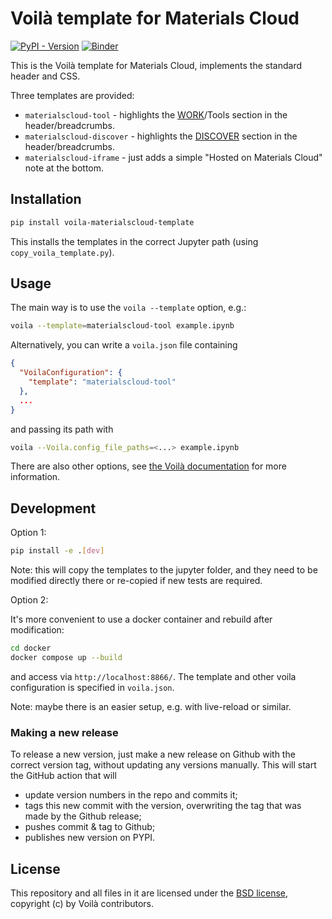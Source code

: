 # Voilà template for Materials Cloud
[![PyPI - Version](https://img.shields.io/pypi/v/voila-materialscloud-template?color=4CC61E)](https://pypi.org/project/voila-materialscloud-template/)
[![Binder](https://mybinder.org/badge_logo.svg)](https://mybinder.org/v2/gh/materialscloud-org/voila-materialscloud-template/main?urlpath=%2Fvoila%2Frender%2Fexample-notebooks%2Fexample.ipynb)

This is the Voilà template for Materials Cloud, implements the standard header and CSS.

Three templates are provided:
* `materialscloud-tool` - highlights the [WORK](https://www.materialscloud.org/work)/Tools section in the header/breadcrumbs.
* `materialscloud-discover` - highlights the [DISCOVER](https://www.materialscloud.org/discover) section in the header/breadcrumbs.
* `materialscloud-iframe` - just adds a simple "Hosted on Materials Cloud" note at the bottom.

## Installation

```bash
pip install voila-materialscloud-template
```

This installs the templates in the correct Jupyter path (using `copy_voila_template.py`).

## Usage

The main way is to use the `voila --template` option, e.g.:

```bash
voila --template=materialscloud-tool example.ipynb
```
Alternatively, you can write a `voila.json` file containing

```json
{
  "VoilaConfiguration": {
    "template": "materialscloud-tool"
  },
  ...
}
```

and passing its path with

```bash
voila --Voila.config_file_paths=<...> example.ipynb
```

There are also other options, see [the Voilà documentation](https://voila.readthedocs.io/en/stable/customize.html#controlling-the-nbconvert-template) for more information.

## Development

Option 1:

```bash
pip install -e .[dev]
```

Note: this will copy the templates to the jupyter folder, and they need to be modified directly there or re-copied if new tests are required.

Option 2:

It's more convenient to use a docker container and rebuild after modification:

```bash
cd docker
docker compose up --build
```

and access via `http://localhost:8866/`. The template and other voila configuration is specified in `voila.json`.

Note: maybe there is an easier setup, e.g. with live-reload or similar.

### Making a new release

To release a new version, just make a new release on Github with the correct version tag, without updating any versions manually. This will start the GitHub action that will
* update version numbers in the repo and commits it;
* tags this new commit with the version, overwriting the tag that was made by the Github release;
* pushes commit & tag to Github;
* publishes new version on PYPI.

## License

This repository and all files in it are licensed under the [BSD license](LICENSE), copyright (c) by Voilà contributors.
